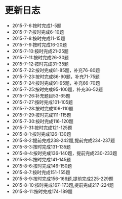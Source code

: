 # 更新日志

* 2015-7-6:按时完成1-5题  
* 2015-7-7:按时完成6-10题  
* 2015-7-8:按时完成11-15题  
* 2015-7-9:按时完成16-20题  
* 2015-7-10:按时完成21-25题  
* 2015-7-11:按时完成26-30题  
* 2015-7-12:按时完成31-35题  
* 2015-7-22:按时完成81-85题，补充76-80题  
* 2015-7-23:按时完成86-90题，补充71-75题  
* 2015-7-24:按时完成91-95题，补充66-70题  
* 2015-7-25:按时完成95-100题，补充36-52题  
* 2015-7-26:补充题目53-65题  
* 2015-7-27:按时完成101-105题  
* 2015-7-28:按时完成106-110题  
* 2015-7-29:按时完成111-115题  
* 2015-7-30:按时完成116-120题  
* 2015-7-31:按时完成121-125题  
* 2015-8-1:按时完成126-130题  
* 2015-8-2:提前完成238-242题,提前完成234-237题  
* 2015-8-3:按时完成131-135题  
* 2015-8-4:按时完成136-140题，提前完成230-233题  
* 2015-8-5:按时完成141-145题  
* 2015-8-6:按时完成146-150题  
* 2015-8-7:按时完成151-155题  
* 2015-8-9:按时完成156-166题,提前完成225-229题  
* 2015-8-10:按时完成167-173题,提前完成217-224题  
* 2015-8-11:按时完成174-189题  